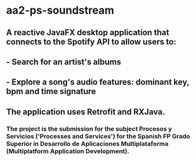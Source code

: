 # aa2-ps-soundstream

## A reactive JavaFX desktop application that connects to the Spotify API to allow users to:
## - Search for an artist's albums
## - Explore a song's audio features: dominant key, bpm and time signature

## The application uses Retrofit and RXJava.

### The project is the submission for the subject Procesos y Servicios ('Processes and Services') for the Spanish FP Grado Superior in Desarrollo de Aplicaciones Multiplataforma (Multiplatform Application Development).
